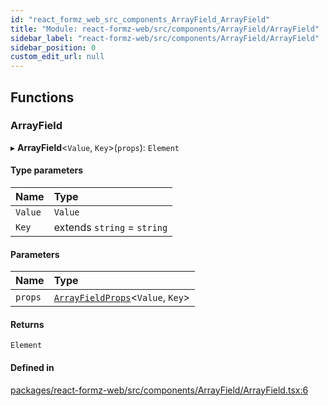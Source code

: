 ```yaml
---
id: "react_formz_web_src_components_ArrayField_ArrayField"
title: "Module: react-formz-web/src/components/ArrayField/ArrayField"
sidebar_label: "react-formz-web/src/components/ArrayField/ArrayField"
sidebar_position: 0
custom_edit_url: null
---
```


## Functions

### ArrayField

▸ **ArrayField**<`Value`, `Key`\>(`props`): `Element`

#### Type parameters

| Name | Type |
| :------ | :------ |
| `Value` | `Value` |
| `Key` | extends `string` = `string` |

#### Parameters

| Name | Type |
| :------ | :------ |
| `props` | [`ArrayFieldProps`](../interfaces/react_formz_web_src_components_ArrayField_ArrayField_types.ArrayFieldProps.md)<`Value`, `Key`\> |

#### Returns

`Element`

#### Defined in

[packages/react-formz-web/src/components/ArrayField/ArrayField.tsx:6](https://github.com/ZerryStack/react-formz/blob/main/packages/react-formz-web/src/components/ArrayField/ArrayField.tsx#L6)
